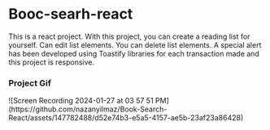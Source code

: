 <h1> Booc-searh-react</h1>

<p>
This is a react project.
    With this project, you can create a reading list for yourself. 
    Can edit list elements. 
    You can delete list elements. A special alert has been developed using Toastify libraries for each transaction made and this project is responsive.
</p>

<h3>Project Gif</h3>
![Screen Recording 2024-01-27 at 03 57 51 PM](https://github.com/nazanyilmaz/Book-Search-React/assets/147782488/d52e74b3-e5a5-4157-ae5b-23af23a86428)
